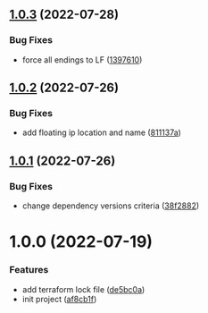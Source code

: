 ## [1.0.3](https://github.com/cktf/terraform-hcloud-wireguard/compare/1.0.2...1.0.3) (2022-07-28)


### Bug Fixes

* force all endings to LF ([1397610](https://github.com/cktf/terraform-hcloud-wireguard/commit/139761090bc6888192d6b468bbabd9370d99463e))

## [1.0.2](https://github.com/cktf/terraform-hcloud-wireguard/compare/1.0.1...1.0.2) (2022-07-26)


### Bug Fixes

* add floating ip location and name ([811137a](https://github.com/cktf/terraform-hcloud-wireguard/commit/811137a65a39d285fc33a6d4cbcbdabd64c494e8))

## [1.0.1](https://github.com/cktf/terraform-hcloud-wireguard/compare/1.0.0...1.0.1) (2022-07-26)


### Bug Fixes

* change dependency versions criteria ([38f2882](https://github.com/cktf/terraform-hcloud-wireguard/commit/38f288273df4630250a10022a0ad2d3aafd79ef0))

# 1.0.0 (2022-07-19)


### Features

* add terraform lock file ([de5bc0a](https://github.com/cktf/terraform-hcloud-wireguard/commit/de5bc0abb7e83298464867c2a75e4904e919109e))
* init project ([af8cb1f](https://github.com/cktf/terraform-hcloud-wireguard/commit/af8cb1fb03a5facecd54b120e1a0ce16bdbded57))
